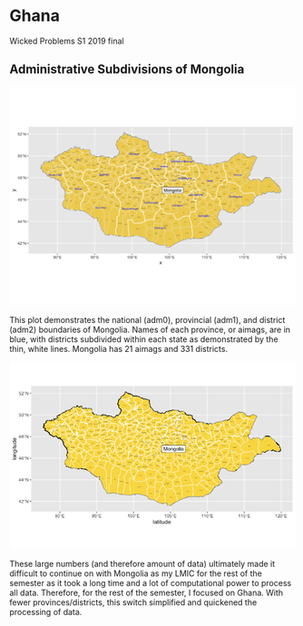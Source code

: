 # Ghana

Wicked Problems S1 2019 final

## Administrative Subdivisions of Mongolia

![](mongolia.png)

This plot demonstrates the national (adm0), provincial (adm1), and district (adm2) boundaries of Mongolia. Names of each province, or aimags, are in blue, with districts subdivided within each state as demonstrated by the thin, white lines. Mongolia has 21 aimags and 331 districts. 

![](closeupmon.png)

These large numbers (and therefore amount of data) ultimately made it difficult to continue on with Mongolia as my LMIC for the rest of the semester as it took a long time and a lot of computational power to process all data. Therefore, for the rest of the semester, I focused on Ghana. With fewer provinces/districts, this switch simplified and quickened the processing of data. 
